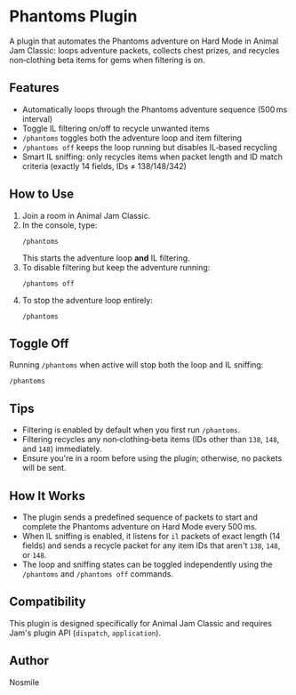 # Phantoms Plugin

A plugin that automates the Phantoms adventure on Hard Mode in Animal Jam Classic: loops adventure packets, collects chest prizes, and recycles non‑clothing beta items for gems when filtering is on.

## Features

- Automatically loops through the Phantoms adventure sequence (500 ms interval)
- Toggle IL filtering on/off to recycle unwanted items
- `/phantoms` toggles both the adventure loop and item filtering
- `/phantoms off` keeps the loop running but disables IL‑based recycling
- Smart IL sniffing: only recycles items when packet length and ID match criteria (exactly 14 fields, IDs ≠ 138/148/342)

## How to Use

1. Join a room in Animal Jam Classic.
2. In the console, type:
   ```
   /phantoms
   ```
   This starts the adventure loop **and** IL filtering.
3. To disable filtering but keep the adventure running:
   ```
   /phantoms off
   ```
4. To stop the adventure loop entirely:
   ```
   /phantoms
   ```

## Toggle Off

Running `/phantoms` when active will stop both the loop and IL sniffing:

```
/phantoms
```

## Tips

- Filtering is enabled by default when you first run `/phantoms`.
- Filtering recycles any non‑clothing‑beta items (IDs other than `138`, `148`, and `148`) immediately.
- Ensure you're in a room before using the plugin; otherwise, no packets will be sent.

## How It Works

- The plugin sends a predefined sequence of packets to start and complete the Phantoms adventure on Hard Mode every 500 ms.
- When IL sniffing is enabled, it listens for `il` packets of exact length (14 fields) and sends a recycle packet for any item IDs that aren't `138`, `148`, or `148`.
- The loop and sniffing states can be toggled independently using the `/phantoms` and `/phantoms off` commands.

## Compatibility

This plugin is designed specifically for Animal Jam Classic and requires Jam's plugin API (`dispatch`, `application`).

## Author

Nosmile
